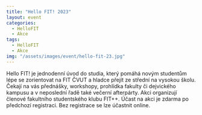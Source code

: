 ```yaml
---
title: "Hello FIT! 2023"
layout: event
categories:
  - HelloFIT
  - Akce
tags:
  - HelloFIT
  - Akce
img: "/assets/images/event/hello-fit-23.jpg"
---
```


Hello FIT! je jednodenní úvod do studia, který pomáhá novým studentům lépe se zorientovat na FIT ČVUT a hladce přejít ze střední na vysokou školu. Čekají na vás přednášky, workshopy, prohlídka fakulty či dejvického kampusu a v neposlední řadě také večerní afterpárty. Akci organizují členové fakultního studentského klubu FIT++. Účast na akci je zdarma po předchozí registraci. Bez registrace se lze účastnit online.